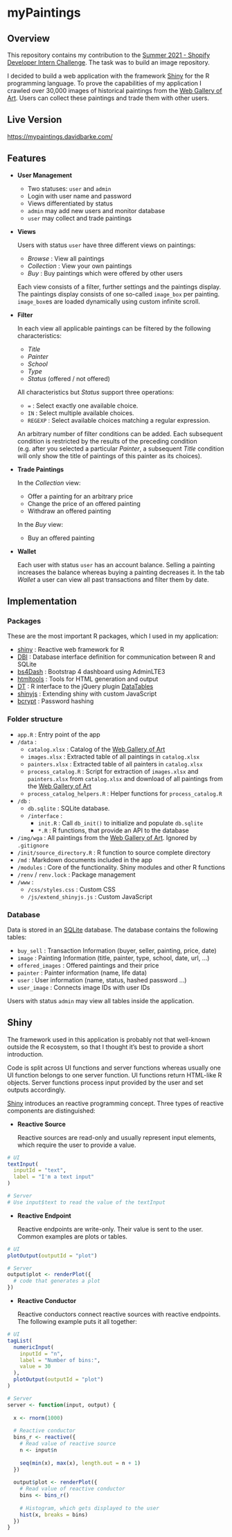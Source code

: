 myPaintings
================

## Overview

This repository contains my contribution to the [Summer 2021 - Shopify
Developer Intern
Challenge](https://docs.google.com/document/d/1ZKRywXQLZWOqVOHC4JkF3LqdpO3Llpfk_CkZPR8bjak/edit).
The task was to build an image repository.

I decided to build a web application with the framework
[Shiny](https://shiny.rstudio.com/) for the R programming language. To
prove the capabilities of my application I crawled over 30,000 images of
historical paintings from the [Web Gallery of Art](https://www.wga.hu/).
Users can collect these paintings and trade them with other users.

## Live Version

<https://mypaintings.davidbarke.com/>

## Features

  - **User Management**
    
      - Two statuses: `user` and `admin`
      - Login with user name and password
      - Views differentiated by status
      - `admin` may add new users and monitor database
      - `user` may collect and trade paintings

  - **Views**
    
    Users with status `user` have three different views on paintings:
    
      - *Browse* : View all paintings
      - *Collection* : View your own paintings
      - *Buy* : Buy paintings which were offered by other users
    
    Each view consists of a filter, further settings and the paintings
    display. The paintings display consists of one so-called `image_box`
    per painting. `image_box`es are loaded dynamically using custom
    infinite scroll.

  - **Filter**
    
    In each view all applicable paintings can be filtered by the
    following characteristics:
    
      - *Title*
      - *Painter*
      - *School*
      - *Type*
      - *Status* (offered / not offered)
    
    All characteristics but *Status* support three operations:
    
      - `=` : Select exactly one available choice.
      - `IN` : Select multiple available choices.
      - `REGEXP` : Select available choices matching a regular
        expression.
    
    An arbitrary number of filter conditions can be added. Each
    subsequent condition is restricted by the results of the preceding
    condition (e.g. after you selected a particular *Painter*, a
    subsequent *Title* condition will only show the title of paintings
    of this painter as its choices).

  - **Trade Paintings**
    
    In the *Collection* view:
    
      - Offer a painting for an arbitrary price
      - Change the price of an offered painting
      - Withdraw an offered painting
    
    In the *Buy* view:
    
      - Buy an offered painting

  - **Wallet**
    
    Each user with status `user` has an account balance. Selling a
    painting increases the balance whereas buying a painting decreases
    it. In the tab *Wallet* a user can view all past transactions and
    filter them by date.

## Implementation

### Packages

These are the most important R packages, which I used in my application:

  - [shiny](https://github.com/rstudio/shiny) : Reactive web framework
    for R
  - [DBI](https://github.com/r-dbi/DBI) : Database interface definition
    for communication between R and SQLite
  - [bs4Dash](https://github.com/RinteRface/bs4Dash) : Bootstrap 4
    dashboard using AdminLTE3
  - [htmltools](https://github.com/rstudio/htmltools) : Tools for HTML
    generation and output
  - [DT](https://github.com/rstudio/DT) : R interface to the jQuery
    plugin [DataTables](https://datatables.net/)
  - [shinyjs](https://github.com/daattali/shinyjs) : Extending shiny
    with custom JavaScript
  - [bcrypt](https://github.com/jeroen/bcrypt) : Password hashing

### Folder structure

  - `app.R` : Entry point of the app
  - `/data` :
      - `catalog.xlsx` : Catalog of the [Web Gallery of
        Art](https://www.wga.hu/)
      - `images.xlsx` : Extracted table of all paintings in
        `catalog.xlsx`
      - `painters.xlsx` : Extracted table of all painters in
        `catalog.xlsx`
      - `process_catalog.R` : Script for extraction of `images.xlsx` and
        `painters.xlsx` from `catalog.xlsx` and download of all
        paintings from the [Web Gallery of Art](https://www.wga.hu/)
      - `process_catalog_helpers.R` : Helper functions for
        `process_catalog.R`
  - `/db` :
      - `db.sqlite` : SQLite database.
      - `/interface` :
          - `init.R` : Call `db_init()` to initialize and populate
            `db.sqlite`
          - `*.R` : R functions, that provide an API to the database
  - `/img/wga` : All paintings from the [Web Gallery of
    Art](https://www.wga.hu/). Ignored by `.gitignore`
  - `/init/source_directory.R` : R function to source complete directory
  - `/md` : Markdown documents included in the app
  - `/modules` : Core of the functionality. Shiny modules and other R
    functions
  - `/renv` / `renv.lock` : Package management
  - `/www` :
      - `/css/styles.css` : Custom CSS
      - `/js/extend_shinyjs.js` : Custom JavaScript

### Database

Data is stored in an [SQLite](https://www.sqlite.org/index.html)
database. The database contains the following tables:

  - `buy_sell` : Transaction Information (buyer, seller, painting,
    price, date)
  - `image` : Painting Information (title, painter, type, school, date,
    url, …)
  - `offered_images` : Offered paintings and their price
  - `painter` : Painter information (name, life data)
  - `user` : User information (name, status, hashed password …)
  - `user_image` : Connects image IDs with user IDs

Users with status `admin` may view all tables inside the application.

## Shiny

The framework used in this application is probably not that well-known
outside the R ecosystem, so that I thought it’s best to provide a short
introduction.

Code is split across UI functions and server functions whereas usually
one UI function belongs to one server function. UI functions return
HTML-like R objects. Server functions process input provided by the user
and set outputs accordingly.

[Shiny](https://shiny.rstudio.com/) introduces an reactive programming
concept. Three types of reactive components are distinguished:

  - **Reactive Source**
    
    Reactive sources are read-only and usually represent input elements,
    which require the user to provide a value.

<!-- end list -->

``` r
# UI
textInput(
  inputId = "text",
  label = "I'm a text input"
)

# Server
# Use input$text to read the value of the textInput 
```

  - **Reactive Endpoint**
    
    Reactive endpoints are write-only. Their value is sent to the user.
    Common examples are plots or tables.

<!-- end list -->

``` r
# UI
plotOutput(outputId = "plot")

# Server
output$plot <- renderPlot({
  # code that generates a plot
})
```

  - **Reactive Conductor**
    
    Reactive conductors connect reactive sources with reactive
    endpoints. The following example puts it all together:

<!-- end list -->

``` r
# UI
tagList(
  numericInput(
    inputId = "n",
    label = "Number of bins:",
    value = 30
  ),
  plotOutput(outputId = "plot")
)

# Server
server <- function(input, output) {
  
  x <- rnorm(1000)
  
  # Reactive conductor
  bins_r <- reactive({
    # Read value of reactive source
    n <- input$n
    
    seq(min(x), max(x), length.out = n + 1)
  })
  
  output$plot <- renderPlot({
    # Read value of reactive conductor
    bins <- bins_r()
    
    # Histogram, which gets displayed to the user
    hist(x, breaks = bins)
  })
}
```
